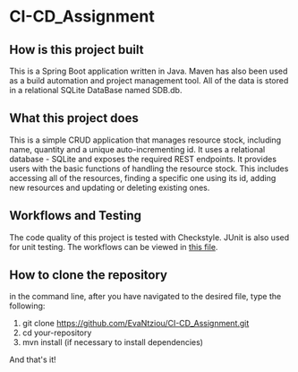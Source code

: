 # CI-CD_Assignment
## How is this project built
This is a Spring Boot application written in Java. Maven has also been used as a build automation and project management tool. All of the data is stored in a relational SQLite DataBase named SDB.db.
## What this project does
This is a simple CRUD application that manages resource stock, including name, quantity and a unique auto-incrementing id. It uses a relational database - SQLite and exposes the required REST endpoints. It provides users with the basic functions of handling the resource stock. This includes accessing all of the resources, finding a specific one using its id, adding new resources and updating or deleting existing ones.
## Workflows and Testing
The code quality of this project is tested with Checkstyle. JUnit is also used for unit testing. The workflows can be viewed in [this  file](CI-CD_Assignment/.github/workflows/ci.yml).
## How to clone the repository
in the command line, after you have navigated to the desired file, type the following:
1. git clone https://github.com/EvaNtziou/CI-CD_Assignment.git
2. cd your-repository
3. mvn install (if necessary to install dependencies)
   
And that's it!

